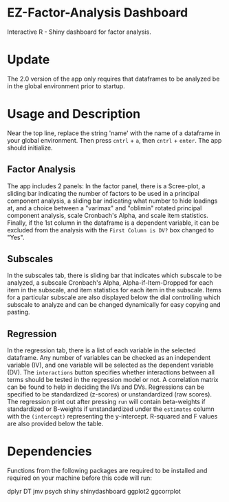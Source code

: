 # EZ-Factor-Analysis Dashboard
Interactive R - Shiny dashboard for factor analysis.

# Update
The 2.0 version of the app only requires that dataframes to be analyzed be in the global environment prior to startup.


# Usage and Description
Near the top line, replace the string 'name' with the name of a dataframe in your global environment.
Then press ```cntrl``` + ```a```, then ```cntrl``` + ```enter```. The app should initialize.

## Factor Analysis
The app includes 2 panels: In the factor panel, there is a Scree-plot, a sliding bar indicating the number of factors to be used in a principal component analysis, a sliding bar indicating what number to hide loadings at, and a choice between a "varimax" and "oblimin" rotated principal component analysis, scale Cronbach's Alpha, and scale item statistics. Finally, if the 1st column in the dataframe is a dependent variable, it can be excluded from the analysis with the ```First Column is DV?``` box changed to "Yes".

## Subscales
In the subscales tab, there is sliding bar that indicates which subscale to be analyzed, a subscale Cronbach's Alpha, Alpha-if-Item-Dropped for each item in the subscale, and item statistics for each item in the subscale. Items for a particular subscale are also displayed below the dial controlling which subscale to analyze and can be changed dynamically for easy copying and pasting.

## Regression
In the regression tab, there is a list of each variable in the selected dataframe. Any number of variables can be checked as an independent variable (IV), and one variable will be selected as the dependent variable (DV). The ```interactions``` button specifies whether interactions between all terms should be tested in the regression model or not. A correlation matrix can be found to help in deciding the IVs and DVs. Regressions can be specified to be standardized (z-scores) or unstandardized (raw scores). The regression print out after pressing ```run``` will contain beta-weights if standardized or B-weights if unstandardized under the ```estimates``` column with the ```(intercept)``` representing the y-intercept. R-squared and F values are also provided below the table.


# Dependencies
Functions from the following packages are required to be installed and required on your machine before this code will run:

dplyr
DT
jmv
psych
shiny
shinydashboard
ggplot2
ggcorrplot
